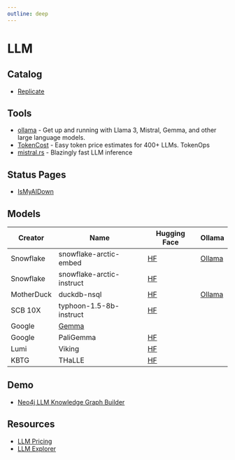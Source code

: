 ```yaml
---
outline: deep
---
```


# LLM

## Catalog

- [Replicate](https://replicate.com/explore)

## Tools

- [ollama](https://github.com/ollama/ollama) - Get up and running with Llama 3, Mistral, Gemma, and other large language
  models.
- [TokenCost](https://github.com/AgentOps-AI/tokencost) - Easy token price estimates for 400+ LLMs. TokenOps
- [mistral.rs](https://github.com/EricLBuehler/mistral.rs) - Blazingly fast LLM inference

## Status Pages
- [IsMyAIDown](https://ismyaidown.com/)

## Models

| Creator    | Name                                 | Hugging Face                                                         | Ollama                                                      |
| ---------- | ------------------------------------ | -------------------------------------------------------------------- | ----------------------------------------------------------- |
| Snowflake  | snowflake-arctic-embed               | [HF](https://huggingface.co/Snowflake/snowflake-arctic-embed-l)      | [Ollama](https://ollama.com/library/snowflake-arctic-embed) |
| Snowflake  | snowflake-arctic-instruct            | [HF](https://huggingface.co/Snowflake/snowflake-arctic-instruct)     |                                                             |
| MotherDuck | duckdb-nsql                          | [HF](https://huggingface.co/motherduckdb/DuckDB-NSQL-7B-v0.1)        | [Ollama](https://ollama.com/library/duckdb-nsql)            |
| SCB 10X    | typhoon-1.5-8b-instruct              | [HF](https://huggingface.co/scb10x/llama-3-typhoon-v1.5-8b-instruct) |                                                             |
| Google     | [Gemma](https://ai.google.dev/gemma) |                                                                      |                                                             |
| Google     | PaliGemma                            | [HF](https://huggingface.co/google/paligemma-3b-pt-224)              |                                                             |
| Lumi       | Viking                               | [HF](https://huggingface.co/LumiOpen/Viking-7B)                      |                                                             |
| KBTG       | THaLLE                               | [HF](https://huggingface.co/KBTG-Labs/THaLLE-0.1-7B-fa)              |                                                             |

## Demo

- [Neo4j LLM Knowledge Graph Builder](https://neo4j.com/labs/genai-ecosystem/llm-graph-builder/)

## Resources

- [LLM Pricing](https://www.botgenuity.com/tools/llm-pricing)
- [LLM Explorer](https://llm.extractum.io/list/?small)
